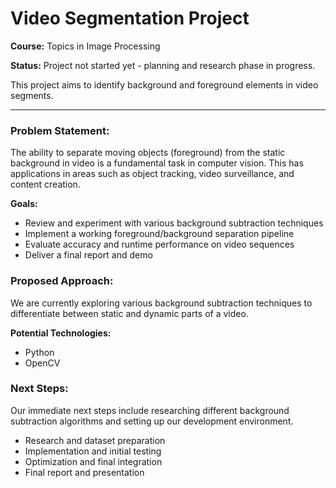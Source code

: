 # Video Segmentation Project

**Course:** Topics in Image Processing

**Status:** Project not started yet - planning and research phase in progress.

This project aims to identify background and foreground elements in video segments.

___

### Problem Statement:
The ability to separate moving objects (foreground) from the static background in video is a fundamental task in computer vision. This has applications in areas such as object tracking, video surveillance, and content creation.

**Goals:**
- Review and experiment with various background subtraction techniques
- Implement a working foreground/background separation pipeline
- Evaluate accuracy and runtime performance on video sequences
- Deliver a final report and demo

### Proposed Approach:
We are currently exploring various background subtraction techniques to differentiate between static and dynamic parts of a video.

**Potential Technologies:**
* Python
* OpenCV

### Next Steps:
Our immediate next steps include researching different background subtraction algorithms and setting up our development environment.
- Research and dataset preparation
- Implementation and initial testing
- Optimization and final integration
- Final report and presentation
